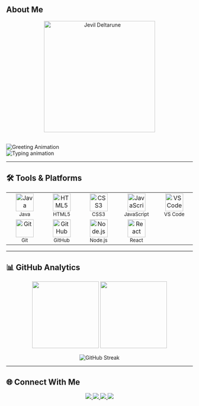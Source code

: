 ## **About Me**  
<p align="center">
  <img src="https://user-images.githubusercontent.com/61802610/80830970-54264f80-8bc0-11ea-8603-51aa42d7c466.gif" width="300" alt="Jevil Deltarune">
</p>
<br>
  <img src="https://readme-typing-svg.demolab.com?font=Fira+Code&pause=1000&color=F92772&width=350&lines=Hello+World!+I+am+Lucas!" alt="Greeting Animation">
  <br>
  <img src="https://readme-typing-svg.demolab.com?font=Fira+Code&pause=1000&color=22D3EE&width=435&lines=%F0%9F%8E%93+Software+Development+at+SENAI-SP;%F0%9F%8E%AE+Games+Enjoyer;%F0%9F%97%BD+Based+in+Campinas%2C+Brazil" alt="Typing animation">
</p>

---

## **🛠️ Tools & Platforms**  

<table align="center">
  <tr>
    <td align="center" width="96">
      <img src="https://cdn.jsdelivr.net/gh/devicons/devicon/icons/java/java-original-wordmark.svg" width="48" height="48" alt="Java" />
      <br><sub>Java</sub>
    </td>
    <td align="center" width="96">
      <img src="https://cdn.jsdelivr.net/gh/devicons/devicon/icons/html5/html5-original-wordmark.svg" width="48" height="48" alt="HTML5" />
      <br><sub>HTML5</sub>
    </td>
    <td align="center" width="96">
      <img src="https://cdn.jsdelivr.net/gh/devicons/devicon/icons/css3/css3-original-wordmark.svg" width="48" height="48" alt="CSS3" />
      <br><sub>CSS3</sub>
    </td>
    <td align="center" width="96">
      <img src="https://cdn.jsdelivr.net/gh/devicons/devicon/icons/javascript/javascript-original.svg" width="48" height="48" alt="JavaScript" />
      <br><sub>JavaScript</sub>
    </td>
    <td align="center" width="96">
      <img src="https://cdn.jsdelivr.net/gh/devicons/devicon/icons/vscode/vscode-original.svg" width="48" height="48" alt="VS Code" />
      <br><sub>VS Code</sub>
    </td>
  </tr>
  <tr>
    <td align="center" width="96">
      <img src="https://cdn.jsdelivr.net/gh/devicons/devicon/icons/git/git-original.svg" width="48" height="48" alt="Git" />
      <br><sub>Git</sub>
    </td>
    <td align="center" width="96">
      <img src="https://cdn.jsdelivr.net/gh/devicons/devicon/icons/github/github-original.svg" width="48" height="48" alt="GitHub" />
      <br><sub>GitHub</sub>
    </td>
    <td align="center" width="96">
      <img src="https://cdn.jsdelivr.net/gh/devicons/devicon/icons/nodejs/nodejs-original.svg" width="48" height="48" alt="Node.js" />
      <br><sub>Node.js</sub>
    </td>
    <td align="center" width="96">
      <img src="https://cdn.jsdelivr.net/gh/devicons/devicon/icons/react/react-original.svg" width="48" height="48" alt="React" />
      <br><sub>React</sub>
    </td>
  </tr>
</table>

---

## **📊 GitHub Analytics**  

<div align="center">
  <img height="180em" src="https://github-readme-stats.vercel.app/api?username=Lucasbentoichigo&show_icons=true&theme=nightowl&include_all_commits=true&count_private=true" />
  <img height="180em" src="https://github-readme-stats.vercel.app/api/top-langs/?username=Lucasbentoichigo&layout=compact&langs_count=7&theme=nightowl" />
</div>

<p align="center">
  <img src="https://github-readme-streak-stats.herokuapp.com/?user=Lucasbentoichigo&theme=nightowl" alt="GitHub Streak" />
</p>

---

## **🌐 Connect With Me**  

<p align="center">
  <a href="https://www.linkedin.com/in/lucas-tavares-bento-18872034a" target="_blank">
    <img src="https://img.shields.io/badge/-LinkedIn-%230077B5?style=for-the-badge&logo=linkedin&logoColor=white" />
  </a>
  <a href="https://www.instagram.com/33lluc/" target="_blank">
    <img src="https://img.shields.io/badge/-Instagram-%23E4405F?style=for-the-badge&logo=instagram&logoColor=white" />
  </a>
  <a href="mailto:lucastavaresbento@gmail.com">
    <img src="https://img.shields.io/badge/-Gmail-%23333?style=for-the-badge&logo=gmail&logoColor=white" />
  </a>
  <a href="mailto:lucas.t.bento@aluno.senai.br">
    <img src="https://img.shields.io/badge/-Academic_Email-005F9E?style=for-the-badge&logo=microsoft-outlook&logoColor=white" />
  </a>
</p>





